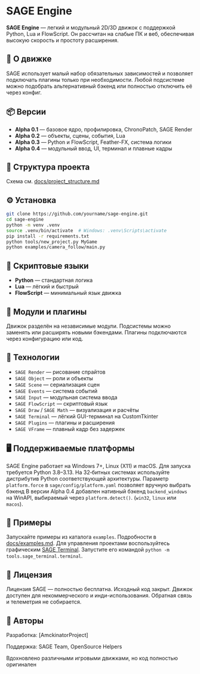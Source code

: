 # SAGE Engine

**SAGE Engine** — легкий и модульный 2D/3D движок c поддержкой Python, Lua и FlowScript. Он рассчитан на слабые ПК и веб, обеспечивая высокую скорость и простоту расширения.

## 🚀 О движке

SAGE использует малый набор обязательных зависимостей и позволяет подключать плагины только при необходимости. Любой подсистеме можно подобрать альтернативный бэкенд или полностью отключить её через конфиг.

## 📦 Версии

- **Alpha 0.1** — базовое ядро, профилировка, ChronoPatch, SAGE Render
- **Alpha 0.2** — объекты, сцены, события, Lua
- **Alpha 0.3** — Python и FlowScript, Feather-FX, система логики
- **Alpha 0.4** — модульный ввод, UI, терминал и плавные кадры

## 📁 Структура проекта

Схема см. [docs/project_structure.md](docs/project_structure.md)

## ⚙️ Установка

```bash
git clone https://github.com/yourname/sage-engine.git
cd sage-engine
python -m venv .venv
source .venv/bin/activate  # Windows: .venv\Scripts\activate
pip install -r requirements.txt
python tools/new_project.py MyGame
python examples/camera_follow/main.py
```

## 📜 Скриптовые языки

- **Python** — стандартная логика
- **Lua** — лёгкий и быстрый
- **FlowScript** — минимальный язык движка

## 🧩 Модули и плагины

Движок разделён на независимые модули. Подсистемы можно заменять или расширять новыми бэкендами. Плагины подключаются через конфигурацию или код.

## 🚀 Технологии

- `SAGE Render` — рисование спрайтов
- `SAGE Object` — роли и объекты
- `SAGE Scene` — сериализация сцен
- `SAGE Events` — система событий
- `SAGE Input` — модульная система ввода
- `SAGE FlowScript` — скриптовый язык
- `SAGE Draw` / `SAGE Math` — визуализация и расчёты
 - `SAGE Terminal` — лёгкий GUI-терминал на CustomTkinter
- `SAGE Plugins` — плагины и расширения
- `SAGE VFrame` — плавный кадр без задержек

## 🖥 Поддерживаемые платформы

SAGE Engine работает на Windows 7+, Linux (X11) и macOS. Для запуска
требуется Python 3.8–3.13. На 32‑битных системах используйте дистрибутив
Python соответствующей архитектуры. Параметр ``platform.force`` в
``sage/config/platform.yaml`` позволяет вручную выбрать бэкенд
В версии Alpha 0.4 добавлен нативный бэкенд `backend_windows` на WinAPI, выбираемый через `platform.detect()`.
(``win32``, ``linux`` или ``macos``).

## 🧪 Примеры

Запускайте примеры из каталога `examples`. Подробности в [docs/examples.md](docs/examples.md).
Для управления проектами воспользуйтесь графическим [SAGE Terminal](docs/terminal.md).
Запустите его командой `python -m tools.sage_terminal.terminal`.

## 📜 Лицензия

Лицензия SAGE — полностью бесплатна. Исходный код закрыт. Движок доступен для некоммерческого и инди-использования. Обратная связь и телеметрия не собирается.

## 👤 Авторы

Разработка: [AmckinatorProject]

Поддержка: SAGE Team, OpenSource Helpers

Вдохновлено различными игровыми движками, но код полностью оригинален
